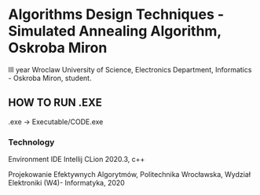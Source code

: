 # Algorithms Design Techniques - Simulated Annealing Algorithm, Oskroba Miron
III year Wroclaw University of Science, Electronics Department, Informatics - Oskroba Miron, student.

## HOW TO RUN .EXE
.exe -> Executable/CODE.exe

### Technology
Environment IDE Intellij CLion 2020.3, c++

Projekowanie Efektywnych Algorytmów, Politechnika Wrocławska, Wydział Elektroniki (W4)- Informatyka, 2020
